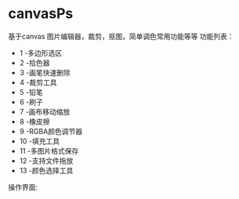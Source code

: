 # canvasPs
基于canvas 图片编辑器，裁剪，抠图，简单调色常用功能等等
功能列表：

- 1 -多边形选区
- 2 -拾色器
- 3 -画笔快速删除
- 4 -裁剪工具
- 5 -铅笔
- 6 -刷子
- 7 -画布移动缩放
- 8 -橡皮擦
- 9 -RGBA颜色调节器
- 10 -填充工具
- 11 -多图片格式保存
- 12 -支持文件拖放
- 13 -颜色选择工具

操作界面:
